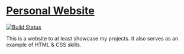 # [Personal Website](https://greyhillman.github.io)

[![Build Status](https://travis-ci.org/greyhillman/greyhillman.github.io.svg?branch=master)](https://travis-ci.org/greyhillman/greyhillman.github.io)

This is a website to at least showcase my projects.
It also serves as an example of HTML & CSS skills.

